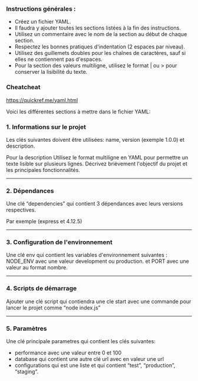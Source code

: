 ### **Instructions générales :**

- Créez un fichier YAML.
- Il faudra y ajouter toutes les sections listées à la fin des instructions.
- Utilisez un commentaire avec le nom de la section au début de chaque section.
- Respectez les bonnes pratiques d'indentation (2 espaces par niveau).
- Utilisez des guillemets doubles pour les chaînes de caractères, sauf si elles ne contiennent pas d'espaces.
- Pour la section des valeurs multiligne, utilisez le format | ou > pour conserver la lisibilité du texte.

### Cheatcheat
https://quickref.me/yaml.html

Voici les différentes sections à mettre dans le fichier YAML:

### 1. **Informations sur le projet**

Les clés suivantes doivent être utilisées: name, version (exemple 1.0.0) et description.

Pour la description Utilisez le format multiligne en YAML pour permettre un texte lisible sur plusieurs lignes. Décrivez brièvement l'objectif du projet et les principales fonctionnalités.

---

### 2. **Dépendances**

Une clé “dependencies” qui contient 3 dépendances avec leurs versions respectives.

Par exemple (express et  4.12.5)

---

### 3. **Configuration de l'environnement**

Une clé env qui contient les variables d'environnement suivantes : NODE_ENV avec une valeur development ou production. et PORT avec une valeur au format nombre.

---

### 4. **Scripts de démarrage**

Ajouter une clé script qui contiendra une cle start avec une commande pour lancer le projet comme “node index.js”

---

### 5. **Paramètres**

Une clé principale parametres qui contient les clés suivantes:

- performance avec une valeur entre 0 et 100
- database qui contient une autre clé url avec en valeur une url
- configurations qui est une liste et qui contient “test”, “production”, “staging”.